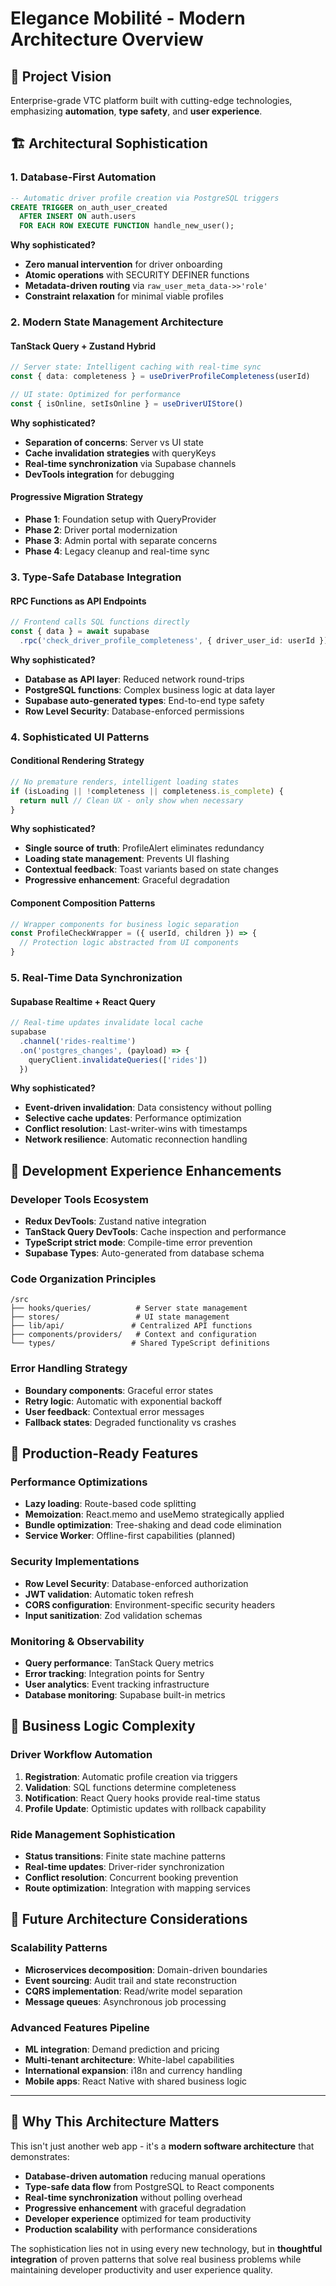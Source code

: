 # Elegance Mobilité - Modern Architecture Overview

## 🎯 **Project Vision**
Enterprise-grade VTC platform built with cutting-edge technologies, emphasizing **automation**, **type safety**, and **user experience**.

## 🏗️ **Architectural Sophistication**

### 1. **Database-First Automation**
```sql
-- Automatic driver profile creation via PostgreSQL triggers
CREATE TRIGGER on_auth_user_created
  AFTER INSERT ON auth.users
  FOR EACH ROW EXECUTE FUNCTION handle_new_user();
```

**Why sophisticated?**
- **Zero manual intervention** for driver onboarding
- **Atomic operations** with SECURITY DEFINER functions
- **Metadata-driven routing** via `raw_user_meta_data->>'role'`
- **Constraint relaxation** for minimal viable profiles

### 2. **Modern State Management Architecture**

#### **TanStack Query + Zustand Hybrid**
```typescript
// Server state: Intelligent caching with real-time sync
const { data: completeness } = useDriverProfileCompleteness(userId)

// UI state: Optimized for performance
const { isOnline, setIsOnline } = useDriverUIStore()
```

**Why sophisticated?**
- **Separation of concerns**: Server vs UI state
- **Cache invalidation strategies** with queryKeys
- **Real-time synchronization** via Supabase channels
- **DevTools integration** for debugging

#### **Progressive Migration Strategy**
- **Phase 1**: Foundation setup with QueryProvider
- **Phase 2**: Driver portal modernization 
- **Phase 3**: Admin portal with separate concerns
- **Phase 4**: Legacy cleanup and real-time sync

### 3. **Type-Safe Database Integration**

#### **RPC Functions as API Endpoints**
```typescript
// Frontend calls SQL functions directly
const { data } = await supabase
  .rpc('check_driver_profile_completeness', { driver_user_id: userId })
```

**Why sophisticated?**
- **Database as API layer**: Reduced network round-trips
- **PostgreSQL functions**: Complex business logic at data layer
- **Supabase auto-generated types**: End-to-end type safety
- **Row Level Security**: Database-enforced permissions

### 4. **Sophisticated UI Patterns**

#### **Conditional Rendering Strategy**
```typescript
// No premature renders, intelligent loading states
if (isLoading || !completeness || completeness.is_complete) {
  return null // Clean UX - only show when necessary
}
```

**Why sophisticated?**
- **Single source of truth**: ProfileAlert eliminates redundancy
- **Loading state management**: Prevents UI flashing
- **Contextual feedback**: Toast variants based on state changes
- **Progressive enhancement**: Graceful degradation

#### **Component Composition Patterns**
```typescript
// Wrapper components for business logic separation
const ProfileCheckWrapper = ({ userId, children }) => {
  // Protection logic abstracted from UI components
}
```

### 5. **Real-Time Data Synchronization**

#### **Supabase Realtime + React Query**
```typescript
// Real-time updates invalidate local cache
supabase
  .channel('rides-realtime')
  .on('postgres_changes', (payload) => {
    queryClient.invalidateQueries(['rides'])
  })
```

**Why sophisticated?**
- **Event-driven invalidation**: Data consistency without polling
- **Selective cache updates**: Performance optimization
- **Conflict resolution**: Last-writer-wins with timestamps
- **Network resilience**: Automatic reconnection handling

## 🔧 **Development Experience Enhancements**

### **Developer Tools Ecosystem**
- **Redux DevTools**: Zustand native integration
- **TanStack Query DevTools**: Cache inspection and performance
- **TypeScript strict mode**: Compile-time error prevention
- **Supabase Types**: Auto-generated from database schema

### **Code Organization Principles**
```
/src
├── hooks/queries/          # Server state management
├── stores/                 # UI state management  
├── lib/api/               # Centralized API functions
├── components/providers/   # Context and configuration
└── types/                 # Shared TypeScript definitions
```

### **Error Handling Strategy**
- **Boundary components**: Graceful error states
- **Retry logic**: Automatic with exponential backoff
- **User feedback**: Contextual error messages
- **Fallback states**: Degraded functionality vs crashes

## 🚀 **Production-Ready Features**

### **Performance Optimizations**
- **Lazy loading**: Route-based code splitting
- **Memoization**: React.memo and useMemo strategically applied
- **Bundle optimization**: Tree-shaking and dead code elimination
- **Service Worker**: Offline-first capabilities (planned)

### **Security Implementations**
- **Row Level Security**: Database-enforced authorization
- **JWT validation**: Automatic token refresh
- **CORS configuration**: Environment-specific security headers
- **Input sanitization**: Zod validation schemas

### **Monitoring & Observability**
- **Query performance**: TanStack Query metrics
- **Error tracking**: Integration points for Sentry
- **User analytics**: Event tracking infrastructure
- **Database monitoring**: Supabase built-in metrics

## 🎯 **Business Logic Complexity**

### **Driver Workflow Automation**
1. **Registration**: Automatic profile creation via triggers
2. **Validation**: SQL functions determine completeness
3. **Notification**: React Query hooks provide real-time status
4. **Profile Update**: Optimistic updates with rollback capability

### **Ride Management Sophistication**
- **Status transitions**: Finite state machine patterns
- **Real-time updates**: Driver-rider synchronization
- **Conflict resolution**: Concurrent booking prevention
- **Route optimization**: Integration with mapping services

## 🔮 **Future Architecture Considerations**

### **Scalability Patterns**
- **Microservices decomposition**: Domain-driven boundaries
- **Event sourcing**: Audit trail and state reconstruction
- **CQRS implementation**: Read/write model separation
- **Message queues**: Asynchronous job processing

### **Advanced Features Pipeline**
- **ML integration**: Demand prediction and pricing
- **Multi-tenant architecture**: White-label capabilities
- **International expansion**: i18n and currency handling
- **Mobile apps**: React Native with shared business logic

---

## 🎊 **Why This Architecture Matters**

This isn't just another web app - it's a **modern software architecture** that demonstrates:

- **Database-driven automation** reducing manual operations
- **Type-safe data flow** from PostgreSQL to React components  
- **Real-time synchronization** without polling overhead
- **Progressive enhancement** with graceful degradation
- **Developer experience** optimized for team productivity
- **Production scalability** with performance considerations

The sophistication lies not in using every new technology, but in **thoughtful integration** of proven patterns that solve real business problems while maintaining developer productivity and user experience quality.
